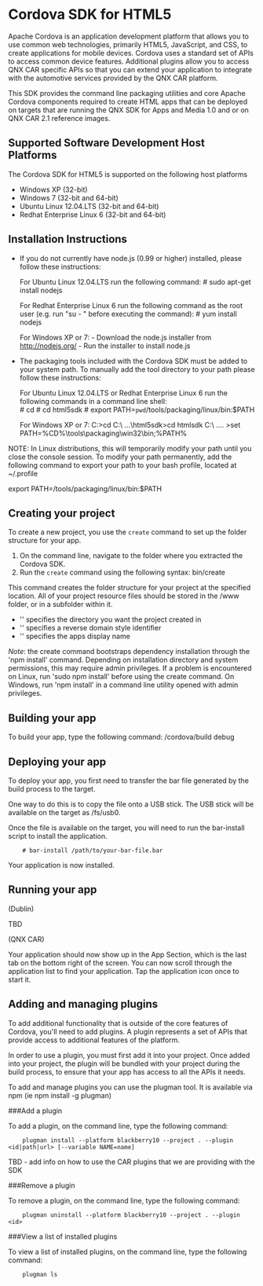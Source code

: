 Cordova SDK for HTML5 
==============================================================

Apache Cordova is an application development platform that allows you to use common web technologies, primarily HTML5, JavaScript, and CSS, to create applications for mobile devices. Cordova uses a standard set of APIs to access common device features. Additional plugins allow you to access QNX CAR specific APIs so that you can extend your application to integrate with the automotive services provided by the QNX CAR platform. 

This SDK provides the command line packaging utilities and core Apache Cordova components required to create HTML apps that can be deployed on targets that are running the QNX SDK for Apps and Media 1.0 and or on QNX CAR 2.1 reference images. 

Supported Software Development Host Platforms
---------------------------------------------

The Cordova SDK for HTML5 is supported on the following host platforms

-   Windows XP (32-bit) 
-   Windows 7 (32-bit and 64-bit)
-   Ubuntu Linux 12.04.LTS (32-bit and 64-bit)
-   Redhat Enterprise Linux 6 (32-bit and 64-bit)

Installation Instructions
-------------------------

-  If you do not currently have node.js (0.99 or higher) installed, please follow these instructions:
   
   For Ubuntu Linux 12.04.LTS run the following command:
       #  sudo apt-get install nodejs

   For Redhat Enterprise Linux 6 run the following command as the root user (e.g. run "su - " before executing the command): 
       #  yum install nodejs

   For Windows XP or 7: 
       - Download the node.js installer from http://nodejs.org/
       - Run the installer to install node.js

- The packaging tools included with the Cordova SDK must be added to your system path. To manually add the tool directory to your path please follow these instructions:

   For Ubuntu Linux 12.04.LTS or Redhat Enterprise Linux 6 run the following commands in a command line shell:    
        # cd <location where you extracted the Cordova SDK files>
        # cd html5sdk
        # export PATH=`pwd`/tools/packaging/linux/bin:$PATH

   For Windows XP or 7:
        C:\>cd <location where you extracted the Cordova SDK files>
        C:\ ...\html5sdk>cd htmlsdk
        C:\ .... >set PATH=%CD%\tools\packaging\win32\bin;%PATH%


NOTE: In Linux distributions, this will temporarily modify your path until you close the console session. To modify your path permanently, add the following command to export your path to your bash profile, located at  ~/.profile 

export PATH=<location where you extracted the Cordova SDK files>/tools/packaging/linux/bin:$PATH



Creating your project
-------------------------

To create a new project, you use the `create` command to set up the folder structure for your app.

1.  On the command line, navigate to the folder where you extracted the Cordova SDK. 
2.  Run the `create` command using the following syntax:
        bin/create <path-to-project> <project-package> <project-name>

This command creates the folder structure for your project at the specified location. All of your project resource files should be stored in the *<path-to-project>*/www folder, or in a subfolder within it.
- '<path-to-project>' specifies the directory you want the project created in
- '<project-package>' specifies a reverse domain style identifier
- '<project-name>' specifies the apps display name

*Note*: the create command bootstraps dependency installation through the 'npm install' command. Depending on installation directory and system permissions, this may require admin privileges.
If a problem is encountered on Linux, run 'sudo npm install' before using the create command. On Windows, run 'npm install' in a command line utility opened with admin privileges.

Building your app
-----------------

To build your app, type the following command:
        <path-to-project>/cordova/build debug

Deploying your app
----------------

To deploy your app, you first need to transfer the bar file generated by the build process to the target. 

One way to do this is to copy the file onto a USB stick. The USB stick will be available on the target as /fs/usb0.

Once the file is available on the target, you will need to run the bar-install script to install the application.

        # bar-install /path/to/your-bar-file.bar

Your application is now installed.


Running your app
--------------

(Dublin)

TBD


(QNX CAR)

Your application should now show up in the App Section, which is the last tab on the bottom right of the screen. You can now scroll through the application list to find your application. Tap the application icon once to start it. 

Adding and managing plugins
---------------------------

To add additional functionality that is outside of the core features of Cordova, you'll need to add plugins. A plugin represents a set of APIs that provide access to additional features of the platform.

In order to use a plugin, you must first add it into your project. Once added into your project, the plugin will be bundled with your project during the build process, to ensure that your app has access to all the APIs it needs.

To add and manage plugins you can use the plugman tool. It is available via npm (ie npm install -g plugman)

###Add a plugin

To add a plugin, on the command line, type the following command:

        plugman install --platform blackberry10 --project . --plugin <id|path|url> [--variable NAME=name]

TBD - add info on how to use the CAR plugins that we are providing with the SDK

###Remove a plugin

To remove a plugin, on the command line, type the following command:

        plugman uninstall --platform blackberry10 --project . --plugin <id>

###View a list of installed plugins

To view a list of installed plugins, on the command line, type the following command:

        plugman ls
